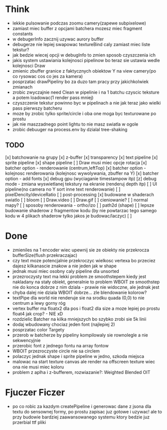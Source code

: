 # Think

- lekkie pulsowanie podczas zoomu camery(zapewe subpixelowe)
- zamiast miec buffer z opcjami batchera mozesz miec fragment constants
- w debugerInfo zacznij uzywac aurory buffer
- debugerze nie lepiej swapowac textureBind caly zamiast miec liste tekstur?
- jak bedzie wiecej opcji w debugInfo to zmien sposob czyszczenia ich
- jakis system ustawiania kolejnosci pipelinow bo teraz sie ustawia wedle kolejnosci Draw
- zmienic zbuffer granice z faktycznych obiektow Y na view camery(po co rysowac cos co jes za kamera)
- posprzatac drawPipeliny bo za duzo tam pracy przy jakichkolwiek zmianach
- zrobic zwyczajnie need Clean w pipelinie i na 1 batchu czyscic teksture a potem loadowac(1 render pass mniej)
- czyszczenie tekstur powinno byc w pipelinach a nie jak teraz jako wielki pass pierwszy batcheru
- moze by zrobic tylko sprite/circle i oba one moga byc texturowane po prostu
- jak nie maszzadnego point lightu to nie masz swiatla w ogole
- zrobic debuuger na process.env by dzialal tree-shaking

## TODO

[x] batchowanie na grupy
[x] z-buffer
[x] transparency
[x] text pipeline
[x] sprite pipeline
[x] shape pipeline
[ ] Draw musi miec opcje rotacja
[x] batcher option - renderowanie (centrum,leftTop)
[x] batcher option - kolejnosc renderowania (kolejnosc wywolywania, zbuffer na Y)
[x] batcher option - add fonts
[x] debug gpu (wyciaganie timestampow itp)
[z] debug mode - zmiana wyswietlanej tekstury na ekranie (renderuj depth itp)
[ ] UI pipeline(no camera no Y sort inne text renderowanie)
[ ] pixelDencity/deviceRatio
[ ] post-processing
[x] budowane w shaderach swiatlo
[ ] bloom
[ ] Draw.video
[ ] Draw.gif
[ ] cieniowanie?
[ ] normal mapy?
[ ] sposoby renderowania - ortho/izo
[ ] path2d (shape)
[ ] lepsze budowanie shaderow z fragmentow kodu (by nie powtarzac tego samego kodu w 4 plikach shaderow tylko jakos je budowac/laczyc)
[ ]

# Done

- zmieniles na 1 encoder wiec upewnij sie ze obiekty nie przekrocza bufferSize(flush przekraczajac)
- czy text moze potencjalnie przekroczyc wielkosc vertexa bo przeciez dajesz kilkanascie znakow a nie jeden jak w shape
- jednak musi miec osobny caly pipeline dla unsorted
- przezroczysty text ma lekki problem ze smoothstepem kiedy jest nakladany na stały obiekt, generalnie to problem WBOIT ze smoothstep nie do konca dobrze z nim dziala - prawie nie widoczne, ale jednak jest
- chyba dalej nie dziala WBOIT dobrze... zle blendowanie kolorow?
- textPipe dla world nie renderuje sie na srodku quada (0,0) to nie centrum a lewy gorny róg
- vertex buffer ma floatx2 dla pos i float2 dla size a moze lepiej po prostu float4 jak crop? - NIE xD
- rozdzielic Batcher na kilka mniejszych bo szybko zrobi sie 5k linii
- dodaj wbudowany chociaz jeden font (najlepiej 2)
- posprzatac color Targety
- przerob w batcherze by pipeliny kompilowaly sie rownolegle a nie sekwencyjnie
- przerobic font z jednego fontu na array fontow
- WBOIT przezroczyste circle nie sa circlem
- polaczyc jednak shape i sprite pipeline w jedno, szkoda miejsca
- malowac na start texture canvas ale render na offscreen texture wiec ona nie musi miec koloru
- problem z aplha i z-bufferem, rozwiazanie?: Weighted Blended OIT

# Fjuczer Ficzer

- po co robic za kazdym createPipeline i generowac dane z jsona dla textu do sensownej formy, po prostu zapisac juz gotowe i uzywac! ale to przy budowie bardziej zaawansowanego systemu ktory bedzie juz przerbial ttf pliki
